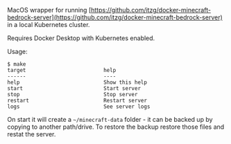 MacOS wrapper for running [https://github.com/itzg/docker-minecraft-bedrock-server](https://github.com/itzg/docker-minecraft-bedrock-server) in a local Kubernetes cluster.

Requires Docker Desktop with Kubernetes enabled.

Usage:

```
$ make
target                         help
------                         ----
help                           Show this help
start                          Start server
stop                           Stop server
restart                        Restart server
logs                           See server logs
```

On start it will create a `~/minecraft-data` folder - it can be backed up by copying to another path/drive. To restore the backup restore those files and restat the server.
